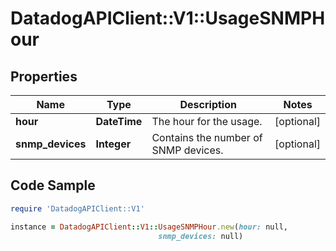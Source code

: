 # DatadogAPIClient::V1::UsageSNMPHour

## Properties

Name | Type | Description | Notes
------------ | ------------- | ------------- | -------------
**hour** | **DateTime** | The hour for the usage. | [optional] 
**snmp_devices** | **Integer** | Contains the number of SNMP devices. | [optional] 

## Code Sample

```ruby
require 'DatadogAPIClient::V1'

instance = DatadogAPIClient::V1::UsageSNMPHour.new(hour: null,
                                 snmp_devices: null)
```



